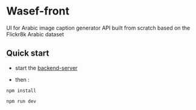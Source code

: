 # Wasef-front

UI for Arabic image caption generator API built from scratch
based on the Flickr8k Arabic dataset





## Quick start

- start the [backend-server](https://github.com/Mo-Adeeb-Alkahat/wasef-back)

- then :

```
npm install
```
```
npm run dev
```
